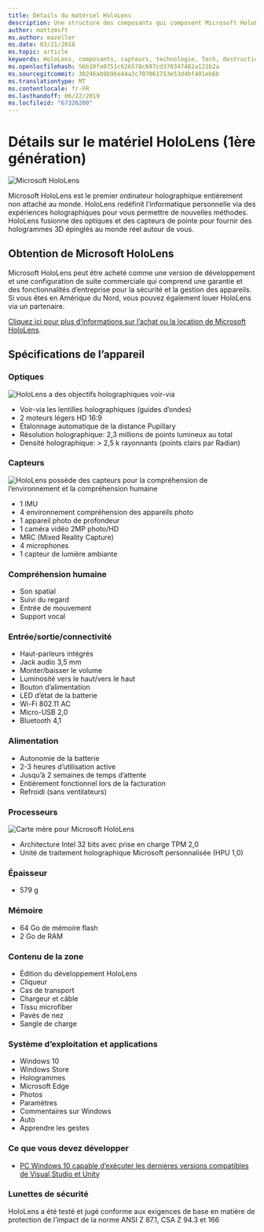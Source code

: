 ```yaml
---
title: Détails du matériel HoloLens
description: Une structure des composants qui composent Microsoft HoloLens, le premier ordinateur holographique entièrement non attaché exécutant Windows.
author: mattzmsft
ms.author: mazeller
ms.date: 03/21/2018
ms.topic: article
keywords: HoloLens, composants, capteurs, technologie, Tech, destruction, destruction,
ms.openlocfilehash: 56b10fa9751c626578c697cd370347482a121b2a
ms.sourcegitcommit: 30246ab9b9be44a3c707061753e53d4bf401eb6b
ms.translationtype: MT
ms.contentlocale: fr-FR
ms.lasthandoff: 06/22/2019
ms.locfileid: "67326200"
---
```

# <a name="hololens-1st-gen-hardware-details"></a>Détails sur le matériel HoloLens (1ère génération)

![Microsoft HoloLens](images/see-through-400px.jpg)

Microsoft HoloLens est le premier ordinateur holographique entièrement non attaché au monde. HoloLens redéfinit l’informatique personnelle via des expériences holographiques pour vous permettre de nouvelles méthodes. HoloLens fusionne des optiques et des capteurs de pointe pour fournir des hologrammes 3D épinglés au monde réel autour de vous.

## <a name="how-to-get-microsoft-hololens"></a>Obtention de Microsoft HoloLens

Microsoft HoloLens peut être acheté comme une version de développement et une configuration de suite commerciale qui comprend une garantie et des fonctionnalités d’entreprise pour la sécurité et la gestion des appareils. Si vous êtes en Amérique du Nord, vous pouvez également louer HoloLens via un partenaire.

[Cliquez ici pour plus d’informations sur l’achat ou la location de Microsoft HoloLens](https://www.microsoft.com/hololens/buy).

## <a name="device-specifications"></a>Spécifications de l’appareil

### <a name="optics"></a>Optiques

![HoloLens a des objectifs holographiques voir-via](images/displays-400px.jpg)
* Voir-via les lentilles holographiques (guides d’ondes)
* 2 moteurs légers HD 16:9
* Étalonnage automatique de la distance Pupillary
* Résolution holographique: 2,3 millions de points lumineux au total
* Densité holographique: > 2,5 k rayonnants (points clairs par Radian)

### <a name="sensors"></a>Capteurs

![HoloLens possède des capteurs pour la compréhension de l’environnement et la compréhension humaine](images/sensor-bar-400px.jpg)
* 1 IMU
* 4 environnement compréhension des appareils photo
* 1 appareil photo de profondeur
* 1 caméra vidéo 2MP photo/HD
* MRC (Mixed Reality Capture)
* 4 microphones
* 1 capteur de lumière ambiante

### <a name="human-understanding"></a>Compréhension humaine
* Son spatial
* Suivi du regard
* Entrée de mouvement
* Support vocal

### <a name="input--output--connectivity"></a>Entrée/sortie/connectivité
* Haut-parleurs intégrés
* Jack audio 3,5 mm
* Monter/baisser le volume
* Luminosité vers le haut/vers le haut
* Bouton d’alimentation
* LED d’état de la batterie
* Wi-Fi 802.11 AC
* Micro-USB 2,0
* Bluetooth 4,1

### <a name="power"></a>Alimentation
* Autonomie de la batterie
* 2-3 heures d’utilisation active
* Jusqu’à 2 semaines de temps d’attente
* Entièrement fonctionnel lors de la facturation
* Refroidi (sans ventilateurs)

### <a name="processors"></a>Processeurs

![Carte mère pour Microsoft HoloLens](images/motherboard-400px.jpg)
* Architecture Intel 32 bits avec prise en charge TPM 2,0
* Unité de traitement holographique Microsoft personnalisée (HPU 1,0)

### <a name="weight"></a>Épaisseur
* 579 g

### <a name="memory"></a>Mémoire
* 64 Go de mémoire flash
* 2 Go de RAM

### <a name="whats-in-the-box"></a>Contenu de la zone
* Édition du développement HoloLens
* Cliqueur
* Cas de transport
* Chargeur et câble
* Tissu microfiber
* Pavés de nez
* Sangle de charge

### <a name="os-and-apps"></a>Système d’exploitation et applications
* Windows 10
* Windows Store
* Hologrammes
* Microsoft Edge
* Photos
* Paramètres
* Commentaires sur Windows
* Auto
* Apprendre les gestes

### <a name="what-you-need-to-develop"></a>Ce que vous devez développer
* [PC Windows 10 capable d’exécuter les dernières versions compatibles de Visual Studio et Unity](install-the-tools.md)

### <a name="safety-eyewear"></a>Lunettes de sécurité

HoloLens a été testé et jugé conforme aux exigences de base en matière de protection de l’impact de la norme ANSI Z 87.1, CSA Z 94.3 et 166
